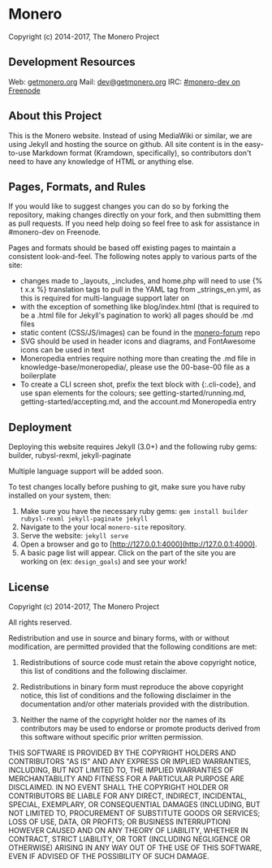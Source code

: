 # Monero

Copyright (c) 2014-2017, The Monero Project

## Development Resources

Web: [getmonero.org](http://getmonero.org)
Mail: [dev@getmonero.org](mailto:dev@getmonero.org)
IRC: [#monero-dev on Freenode](irc://chat.freenode.net/#monero-dev)

## About this Project

This is the Monero website. Instead of using MediaWiki or similar, we are using Jekyll and hosting the source on github. All site content is in the easy-to-use Markdown format (Kramdown, specifically), so contributors don't need to have any knowledge of HTML or anything else.

## Pages, Formats, and Rules

If you would like to suggest changes you can do so by forking the repository, making changes directly on your fork, and then submitting them as pull requests. If you need help doing so feel free to ask for assistance in #monero-dev on Freenode.

Pages and formats should be based off existing pages to maintain a consistent look-and-feel. The following notes apply to various parts of the site:

- changes made to _layouts, _includes, and home.php will need to use {% t x.x %} translation tags to pull in the YAML tag from _strings_en.yml, as this is required for multi-language support later on
- with the exception of something like blog/index.html (that is required to be a .html file for Jekyll's pagination to work) all pages should be .md files
- static content (CSS/JS/images) can be found in the [monero-forum](https://github.com/monero-project/monero-forum) repo
- SVG should be used in header icons and diagrams, and FontAwesome icons can be used in text
- Moneropedia entries require nothing more than creating the .md file in knowledge-base/moneropedia/, please use the 00-base-00 file as a boilerplate
- To create a CLI screen shot, prefix the text block with {:.cli-code}, and use span elements for the colours; see getting-started/running.md, getting-started/accepting.md, and the account.md Moneropedia entry

## Deployment

Deploying this website requires Jekyll (3.0+) and the following ruby gems: builder, rubysl-rexml, jekyll-paginate

Multiple language support will be added soon.

To test changes locally before pushing to git, make sure you have ruby installed on your system, then:

1. Make sure you have the necessary ruby gems: `gem install builder rubysl-rexml jekyll-paginate jekyll`
2. Navigate to the your local `monero-site` repository.
3. Serve the website: `jekyll serve`
4. Open a browser and go to [http://127.0.0.1:4000](http://127.0.0.1:4000).
5. A basic page list will appear. Click on the part of the site you are working on (ex: `design_goals`) and see your work!

## License

Copyright (c) 2014-2017, The Monero Project

All rights reserved.

Redistribution and use in source and binary forms, with or without modification, are permitted provided that the following conditions are met:

1. Redistributions of source code must retain the above copyright notice, this list of conditions and the following disclaimer.

2. Redistributions in binary form must reproduce the above copyright notice, this list of conditions and the following disclaimer in the documentation and/or other materials provided with the distribution.

3. Neither the name of the copyright holder nor the names of its contributors may be used to endorse or promote products derived from this software without specific prior written permission.

THIS SOFTWARE IS PROVIDED BY THE COPYRIGHT HOLDERS AND CONTRIBUTORS "AS IS" AND ANY EXPRESS OR IMPLIED WARRANTIES, INCLUDING, BUT NOT LIMITED TO, THE IMPLIED WARRANTIES OF MERCHANTABILITY AND FITNESS FOR A PARTICULAR PURPOSE ARE DISCLAIMED. IN NO EVENT SHALL THE COPYRIGHT HOLDER OR CONTRIBUTORS BE LIABLE FOR ANY DIRECT, INDIRECT, INCIDENTAL, SPECIAL, EXEMPLARY, OR CONSEQUENTIAL DAMAGES (INCLUDING, BUT NOT LIMITED TO, PROCUREMENT OF SUBSTITUTE GOODS OR SERVICES; LOSS OF USE, DATA, OR PROFITS; OR BUSINESS INTERRUPTION) HOWEVER CAUSED AND ON ANY THEORY OF LIABILITY, WHETHER IN CONTRACT, STRICT LIABILITY, OR TORT (INCLUDING NEGLIGENCE OR OTHERWISE) ARISING IN ANY WAY OUT OF THE USE OF THIS SOFTWARE, EVEN IF ADVISED OF THE POSSIBILITY OF SUCH DAMAGE.
